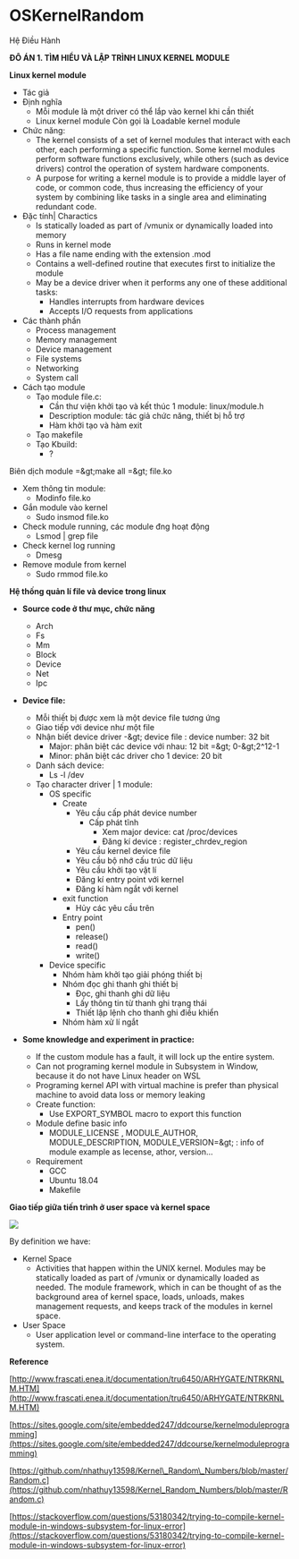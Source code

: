 # OSKernelRandom

Hệ Điều Hành

**ĐÔ ÁN 1. TÌM HIỂU VÀ LẬP TRÌNH LINUX KERNEL MODULE**

**Linux kernel module**

- Tác giả
- Định nghĩa
  - Mỗi module là một driver có thể lắp vào kernel khi cần thiết
  - Linux kernel module Còn gọi là Loadable kernel module
- Chức năng:
  - The kernel consists of a set of kernel modules that interact with each other, each performing a specific function. Some kernel modules perform software functions exclusively, while others (such as device drivers) control the operation of system hardware components.
  - A purpose for writing a kernel module is to provide a middle layer of code, or common code, thus increasing the efficiency of your system by combining like tasks in a single area and eliminating redundant code.
- Đặc tính| Charactics
  - Is statically loaded as part of /vmunix or dynamically loaded into memory
  - Runs in kernel mode
  - Has a file name ending with the extension .mod
  - Contains a well-defined routine that executes first to initialize the module
  - May be a device driver when it performs any one of these additional tasks:
    - Handles interrupts from hardware devices
    - Accepts I/O requests from applications
- Các thành phần
  - Process management
  - Memory management
  - Device management
  - File systems
  - Networking
  - System call
- Cách tạo module
  - Tạo module file.c:
    - Cần thư viện khởi tạo và kết thúc 1 module: linux/module.h
    - Description module: tác giả chức năng, thiết bị hỗ trợ
    - Hàm khởi tạo và hàm exit
  - Tạo makefile
  - Tạo Kbuild:
    - ?

Biên dịch module =\&gt;make all =\&gt; file.ko

  - Xem thông tin module:
    - Modinfo file.ko
  - Gắn module vào kernel
    - Sudo insmod file.ko
  - Check module running, các module đng hoạt động
    - Lsmod | grep file
  - Check kernel log running
    - Dmesg
  - Remove module from kernel
    - Sudo rmmod file.ko

**Hệ thống quản lí file và device trong linux**

- **Source code ở thư mục, chức năng**
  - Arch
  - Fs
  - Mm
  - Block
  - Device
  - Net
  - Ipc
- **Device file:**
  - Mỗi thiết bị được xem là một device file tương ứng
  - Giao tiếp với device như một file
  - Nhận biết device driver -\&gt; device file : device number: 32 bit
    - Major: phân biệt các device với nhau: 12 bit =\&gt; 0-\&gt;2^12-1
    - Minor: phân biệt các driver cho 1 device: 20 bit
  - Danh sách device:
    - Ls -l /dev
  - Tạo character driver | 1 module:
    - OS specific
      - Create
        - Yêu cầu cấp phát device number
          - Cấp phát tĩnh
            - Xem major device: cat /proc/devices
            - Đăng kí device : register\_chrdev\_region
        - Yêu cầu kernel device file
        - Yêu cầu bộ nhớ cấu trúc dữ liệu
        - Yêu cầu khởi tạo vật lí
        - Đăng kí entry point với kernel
        - Đăng kí hàm ngắt với kernel
      - exit function
        - Hủy các yêu cầu trên
      - Entry point
        - pen()
        - release()
        - read()
        - write()
    - Device specific
      - Nhóm hàm khởi tạo giải phóng thiết bị
      - Nhóm đọc ghi thanh ghi thiết bị
        - Đọc, ghi thanh ghi dữ liệu
        - Lấy thông tin từ thanh ghi trạng thái
        - Thiết lập lệnh cho thanh ghi điều khiển
      - Nhóm hàm xử lí ngắt

- **Some knowledge and experiment in practice:**
  - If the custom module has a fault, it will lock up the entire system.
  - Can not programing kernel module in Subsystem in Window, because it do not have Linux header on WSL
  - Programing kernel API with virtual machine is prefer than physical machine to avoid data loss or memory leaking
  - Create function:
    - Use EXPORT\_SYMBOL macro to export this function
  - Module define basic info
    - MODULE\_LICENSE , MODULE\_AUTHOR, MODULE\_DESCRIPTION, MODULE\_VERSION=\&gt; : info of module example as lecense, athor, version…
  - Requirement
    - GCC
    - Ubuntu 18.04
    - Makefile

**Giao tiếp giữa tiến trình ở user space và kernel space**

![](RackMultipart20200428-4-xixcy3_html_812f53552f100e73.png)

By definition we have:

- Kernel Space
  - Activities that happen within the UNIX kernel. Modules may be statically loaded as part of /vmunix or dynamically loaded as needed. The module framework, which in can be thought of as the background area of kernel space, loads, unloads, makes management requests, and keeps track of the modules in kernel space.
- User Space
  - User application level or command-line interface to the operating system.

**Reference**

[http://www.frascati.enea.it/documentation/tru6450/ARHYGATE/NTRKRNLM.HTM](http://www.frascati.enea.it/documentation/tru6450/ARHYGATE/NTRKRNLM.HTM)

[https://sites.google.com/site/embedded247/ddcourse/kernelmoduleprogramming](https://sites.google.com/site/embedded247/ddcourse/kernelmoduleprogramming)

[https://github.com/nhathuy13598/Kernel\_Random\_Numbers/blob/master/Random.c](https://github.com/nhathuy13598/Kernel_Random_Numbers/blob/master/Random.c)

[https://stackoverflow.com/questions/53180342/trying-to-compile-kernel-module-in-windows-subsystem-for-linux-error](https://stackoverflow.com/questions/53180342/trying-to-compile-kernel-module-in-windows-subsystem-for-linux-error)
